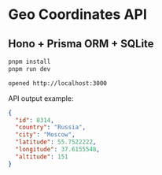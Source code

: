 # Geo Coordinates API

## Hono + Prisma ORM + SQLite

```bash
pnpm install
pnpm run dev
```

```bash
opened http://localhost:3000
```

API output example:

```json
{
  "id": 8314,
  "country": "Russia",
  "city": "Moscow",
  "latitude": 55.7522222,
  "longitude": 37.6155548,
  "altitude": 151
}
```
